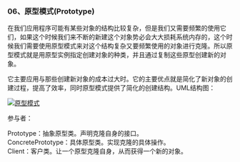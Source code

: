 ### 06、原型模式\(Prototype\)

在我们应用程序可能有某些对象的结构比较复杂，但是我们又需要频繁的使用它们，如果这个时候我们来不断的新建这个对象势必会大大损耗系统内存的，这个时候我们需要使用原型模式来对这个结构复杂又要频繁使用的对象进行克隆。所以原型模式就是用原型实例指定创建对象的种类，并且通过复制这些原型创建新的对象。

它主要应用与那些创建新对象的成本过大时。它的主要优点就是简化了新对象的创建过程，提高了效率，同时原型模式提供了简化的创建结构。UML结构图：

[![](http://images.cnitblog.com/blog/381060/201310/08191348-8b491c9385b74afdb614f75f1cced48d.png "原型模式")](http://images.cnitblog.com/blog/381060/201310/08191346-90bc8cd199e14f10add89470058b3a9e.png)

参与者：

Prototype：抽象原型类。声明克隆自身的接口。  
ConcretePrototype：具体原型类。实现克隆的具体操作。  
Client：客户类。让一个原型克隆自身，从而获得一个新的对象。

